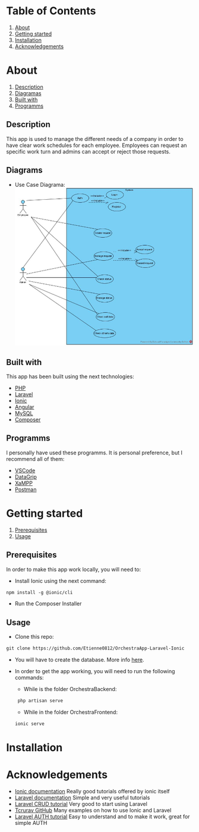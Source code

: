 # Table of Contents

1. [About](#about) 
2. [Getting started](#getting-started)
3. [Installation](#installatin)
4. [Acknowledgements](#acknowledgements)

# About

1. [Description](##description) 
2. [Diagramas](##diagrams) 
3. [Built with](##built-with)
4. [Programms](#programs)

## Description
This app is used to manage the different needs of a company in order to have clear work schedules for each employee. 
Employees can request an specific work turn and admins can accept or reject those requests. 

## Diagrams
* Use Case Diagrama: 
![alt_text](https://github.com/Etienne0812/OrchestraApp-Laravel-Ionic/blob/develop/Images/OrchestraUse.jpg)

## Built with
This app has been built using the next technologies:
* [PHP](https://www.php.net/)
* [Laravel](https://laravel.com/)
* [Ionic](https://ionicframework.com/)
* [Angular](https://angular.io/)
* [MySQL](https://www.mysql.com/)
* [Composer](https://getcomposer.org/)
## Programms
I personally have used these programms. It is personal preference, but I recommend all of them: 
* [VSCode](https://code.visualstudio.com/download)
* [DataGrip](https://www.jetbrains.com/datagrip/download/)
* [XaMPP](https://www.apachefriends.org/download.html)
* [Postman](https://www.postman.com/downloads/)

# Getting started

1. [Prerequisites](##prerequisites)
2. [Usage](##usage)

## Prerequisites


In order to make this app work locally, you will need to: 

* Install Ionic using the next command:
``` markdown
npm install -g @ionic/cli
```
* Run the Composer Installer 

## Usage
* Clone this repo:
``` markdown
git clone https://github.com/Etienne0812/OrchestraApp-Laravel-Ionic
```
* You will have to create the database. More info [here]().

* In order to get the app working, you will need to run the following commands:
   + While is the folder OrchestraBackend: 
   ``` markdown
    php artisan serve
    ```
    + While in the folder OrchestraFrontend:
    ``` markdown
    ionic serve
    ```

# Installation

# Acknowledgements
* [Ionic documentation](https://ionicframework.com/docs) Really good tutorials offered by ionic itself
* [Laravel documentation](https://laravel.com/docs/8.x) Simple and very useful tutorials 
* [Laravel CRUD tutorial](https://www.itsolutionstuff.com/post/laravel-8-crud-application-tutorial-for-beginnersexample.html) Very good to start using Laravel
* [Tcrurav GitHub](https://github.com/tcrurav) Many examples on how to use Ionic and Laravel
* [Laravel AUTH tutorial](https://medium.com/@flicher/laravel-rest-api-passport-authentication-for-ionic-app-3934713bcdf7) Easy to understand and to make it work, great for simple AUTH
